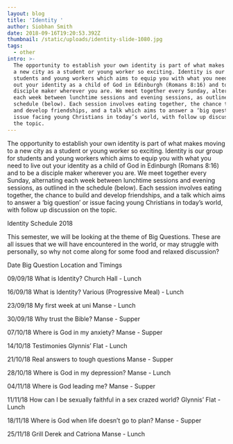 ```yaml
---
layout: blog
title: 'Identity '
author: Siobhan Smith
date: 2018-09-16T19:20:53.392Z
thumbnail: /static/uploads/identity-slide-1080.jpg
tags:
  - other
intro: >-
  The opportunity to establish your own identity is part of what makes moving to
  a new city as a student or young worker so exciting. Identity is our group for
  students and young workers which aims to equip you with what you need to live
  out your identity as a child of God in Edinburgh (Romans 8:16) and to be a
  disciple maker wherever you are. We meet together every Sunday, alternating
  each week between lunchtime sessions and evening sessions, as outlined in the
  schedule (below). Each session involves eating together, the chance to build
  and develop friendships, and a talk which aims to answer a ‘big question’ or
  issue facing young Christians in today’s world, with follow up discussion on
  the topic.
---
```

The opportunity to establish your own identity is part of what makes moving to a new city as a student or young worker so exciting. Identity is our group for students and young workers which aims to equip you with what you need to live out your identity as a child of God in Edinburgh (Romans 8:16) and to be a disciple maker wherever you are. We meet together every Sunday, alternating each week between lunchtime sessions and evening sessions, as outlined in the schedule (below). Each session involves eating together, the chance to build and develop friendships, and a talk which aims to answer a ‘big question’ or issue facing young Christians in today’s world, with follow up discussion on the topic.



Identity Schedule 2018

This semester, we will be looking at the theme of Big Questions.  These are all issues that we will have encountered in the world, or may struggle with personally, so why not come along for some food and relaxed discussion?



Date Big Question Location and Timings

09/09/18 What is Identity? Church Hall - Lunch

16/09/18 What is Identity? Various (Progressive Meal) - Lunch

23/09/18 My first week at uni Manse - Lunch 

30/09/18 Why trust the Bible? Manse - Supper

07/10/18 Where is God in my anxiety? Manse - Supper

14/10/18 Testimonies Glynnis’ Flat - Lunch

21/10/18 Real answers to tough questions Manse - Supper

28/10/18 Where is God in my depression? Manse - Lunch

04/11/18 Where is God leading me? Manse - Supper

11/11/18 How can I be sexually faithful in a sex crazed world? Glynnis’ Flat - Lunch

18/11/18 Where is God when life doesn’t go to plan? Manse - Supper

25/11/18 Grill Derek and Catriona Manse - Lunch
